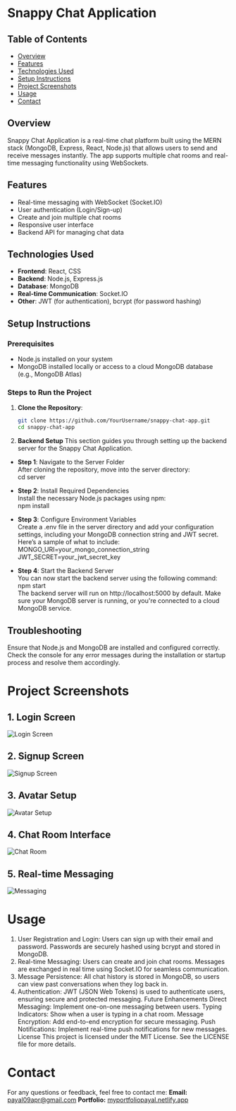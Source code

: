 # Snappy Chat Application

## Table of Contents
- [Overview](#overview)
- [Features](#features)
- [Technologies Used](#technologies-used)
- [Setup Instructions](#setup-instructions)
- [Project Screenshots](#project-screenshots)
- [Usage](#usage)
- [Contact](#contact)

## Overview
Snappy Chat Application is a real-time chat platform built using the MERN stack (MongoDB, Express, React, Node.js) that allows users to send and receive messages instantly. The app supports multiple chat rooms and real-time messaging functionality using WebSockets.

## Features
- Real-time messaging with WebSocket (Socket.IO)
- User authentication (Login/Sign-up)
- Create and join multiple chat rooms
- Responsive user interface
- Backend API for managing chat data

## Technologies Used
- **Frontend**: React, CSS
- **Backend**: Node.js, Express.js
- **Database**: MongoDB
- **Real-time Communication**: Socket.IO
- **Other**: JWT (for authentication), bcrypt (for password hashing)

## Setup Instructions

### Prerequisites
- Node.js installed on your system
- MongoDB installed locally or access to a cloud MongoDB database (e.g., MongoDB Atlas)

### Steps to Run the Project

1. **Clone the Repository**:
   ```bash
   git clone https://github.com/YourUsername/snappy-chat-app.git
   cd snappy-chat-app

2. **Backend Setup**
This section guides you through setting up the backend server for the Snappy Chat Application.  


- **Step 1**: Navigate to the Server Folder  
After cloning the repository, move into the server directory:  
cd server  

- **Step 2**: Install Required Dependencies  
Install the necessary Node.js packages using npm:  
npm install  

- **Step 3**: Configure Environment Variables  
Create a .env file in the server directory and add your configuration settings, including your MongoDB connection string and JWT secret.  
Here’s a sample of what to include:  
MONGO_URI=your_mongo_connection_string  
JWT_SECRET=your_jwt_secret_key  

- **Step 4**: Start the Backend Server  
You can now start the backend server using the following command:   
npm start  
The backend server will run on http://localhost:5000 by default. Make sure your MongoDB server is running, or you're connected to a cloud MongoDB service.  

## Troubleshooting
Ensure that Node.js and MongoDB are installed and configured correctly.
Check the console for any error messages during the installation or startup process and resolve them accordingly.

# Project Screenshots
## 1. Login Screen
![Login Screen](https://github.com/Payal-Sinha09/Snappy/blob/master/images/Screenshot%20(156).png)

## 2. Signup Screen
![Signup Screen](https://github.com/Payal-Sinha09/Snappy/blob/master/images/Screenshot%20(159).png)

## 3. Avatar Setup
![Avatar Setup](https://github.com/Payal-Sinha09/Snappy/blob/master/images/Screenshot%20(160).png)

## 4. Chat Room Interface
![Chat Room](https://github.com/Payal-Sinha09/Snappy/blob/master/images/Screenshot%20(161).png)

## 5. Real-time Messaging
![Messaging](https://github.com/Payal-Sinha09/Snappy/blob/master/images/Screenshot%20(162).png)


# Usage
1. User Registration and Login:
Users can sign up with their email and password.
Passwords are securely hashed using bcrypt and stored in MongoDB.
2. Real-time Messaging:
Users can create and join chat rooms.
Messages are exchanged in real time using Socket.IO for seamless communication.
3. Message Persistence:
All chat history is stored in MongoDB, so users can view past conversations when they log back in.
4. Authentication:
JWT (JSON Web Tokens) is used to authenticate users, ensuring secure and protected messaging.
Future Enhancements
Direct Messaging: Implement one-on-one messaging between users.
Typing Indicators: Show when a user is typing in a chat room.
Message Encryption: Add end-to-end encryption for secure messaging.
Push Notifications: Implement real-time push notifications for new messages.
License
This project is licensed under the MIT License. See the LICENSE file for more details.

# Contact
For any questions or feedback, feel free to contact me:
**Email:** payal09apr@gmail.com
**Portfolio:** [myportfoliopayal.netlify.app](https://myportfoliopayal.netlify.app/)
